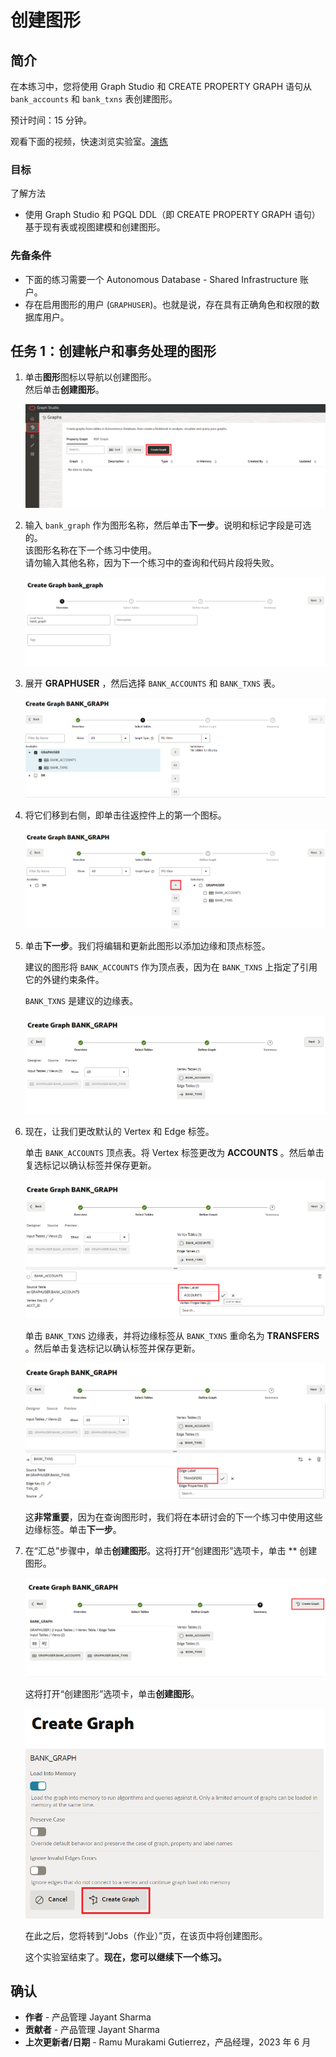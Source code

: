 # 创建图形

## 简介

在本练习中，您将使用 Graph Studio 和 CREATE PROPERTY GRAPH 语句从 `bank_accounts` 和 `bank_txns` 表创建图形。

预计时间：15 分钟。

观看下面的视频，快速浏览实验室。[演练](videohub:1_j5xjw77c)

### 目标

了解方法

*   使用 Graph Studio 和 PGQL DDL（即 CREATE PROPERTY GRAPH 语句）基于现有表或视图建模和创建图形。

### 先备条件

*   下面的练习需要一个 Autonomous Database - Shared Infrastructure 账户。
*   存在启用图形的用户 (`GRAPHUSER`)。也就是说，存在具有正确角色和权限的数据库用户。

## 任务 1：创建帐户和事务处理的图形

1.  单击**图形**图标以导航以创建图形。  
    然后单击**创建图形**。
    
    ![显示创建按钮建模器的位置](images/graph-create-button.png " ")
    
2.  输入 `bank_graph` 作为图形名称，然后单击**下一步**。说明和标记字段是可选的。  
    该图形名称在下一个练习中使用。  
    请勿输入其他名称，因为下一个练习中的查询和代码片段将失败。
    
    ![显示在其中为图形分配名称的“创建图形”窗口](./images/create-graph-dialog.png " ")
    
3.  展开 **GRAPHUSER** ，然后选择 `BANK_ACCOUNTS` 和 `BANK_TXNS` 表。
    
    ![显示如何选择 BANK_ACCOUNTS 和 BANK_TXNS](./images/select-tables.png " ")
    
4.  将它们移到右侧，即单击往返控件上的第一个图标。
    
    ![显示所选表](./images/selected-tables.png " ")
    
5.  单击**下一步**。我们将编辑和更新此图形以添加边缘和顶点标签。
    
    建议的图形将 `BANK_ACCOUNTS` 作为顶点表，因为在 `BANK_TXNS` 上指定了引用它的外键约束条件。
    
    `BANK_TXNS` 是建议的边缘表。
    
    ![显示顶点和边缘表](./images/create-graph-suggested-model.png " ")
    
6.  现在，让我们更改默认的 Vertex 和 Edge 标签。
    
    单击 `BANK_ACCOUNTS` 顶点表。将 Vertex 标签更改为 **ACCOUNTS** 。然后单击复选标记以确认标签并保存更新。
    
    ![将顶点的标签名称更改为帐户](images/edit-accounts-vertex-label.png " ")
    
    单击 `BANK_TXNS` 边缘表，并将边缘标签从 `BANK_TXNS` 重命名为 **TRANSFERS** 。然后单击复选标记以确认标签并保存更新。
    
    ![已将边缘的标签名称更改为“转移”](images/edit-edge-label.png " ")
    
    这**非常重要**，因为在查询图形时，我们将在本研讨会的下一个练习中使用这些边缘标签。单击**下一步**。
    

7.  在“汇总”步骤中，单击**创建图形**。这将打开“创建图形”选项卡，单击 \*\* 创建图形。
    
    ![显示作业状态为成功的作业选项卡](./images/jobs-create-graph.png " ")
    
    这将打开“创建图形”选项卡，单击**创建图形**。
    
    ![显示已启用内存中和创建图形按钮](./images/create-graph-in-memory.png " ")
    
    在此之后，您将转到“Jobs（作业）”页，在该页中将创建图形。
    
    这个实验室结束了。**现在，您可以继续下一个练习。**
    

## 确认

*   **作者** - 产品管理 Jayant Sharma
*   **贡献者** - 产品管理 Jayant Sharma
*   **上次更新者/日期** - Ramu Murakami Gutierrez，产品经理，2023 年 6 月